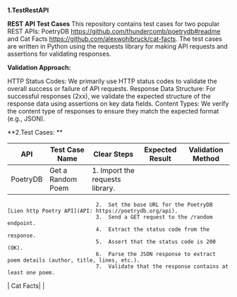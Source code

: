 **1.**TestRestAPI****

**REST API Test Cases**
This repository contains test cases for two popular REST APIs: PoetryDB https://github.com/thundercomb/poetrydb#readme and Cat Facts https://github.com/alexwohlbruck/cat-facts. The test cases are written in Python using the requests library for making API requests and assertions for validating responses.

**Validation Approach:**

HTTP Status Codes: We primarily use HTTP status codes to validate the overall success or failure of API requests.
Response Data Structure: For successful responses (2xx), we validate the expected structure of the response data using assertions on key data fields.
Content Types: We verify the content type of responses to ensure they match the expected format (e.g., JSON).

**2.Test Cases: **

| API | Test Case Name | Clear Steps | Expected Result | Validation Method |
| --- | --- | --- |--- |--- |
| PoetryDB|  Get a Random Poem |1.  Import the requests library. 
                                2.  Set the base URL for the PoetryDB [Lien http Poetry API](API: https://poetrydb.org/api).
                                3.  Send a GET request to the /random endpoint.
                                4.  Extract the status code from the response.
                                5.  Assert that the status code is 200 (OK).
                                6.  Parse the JSON response to extract poem details (author, title, lines, etc.).
                                7.  Validate that the response contains at least one poem.
| Cat Facts|  |
